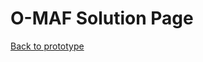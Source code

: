 # O-MAF Solution Page
[Back to prototype](https://github.com/gowebUSA/MSSA-Project/tree/master/TSQL/Project-Step-7/prototype)
